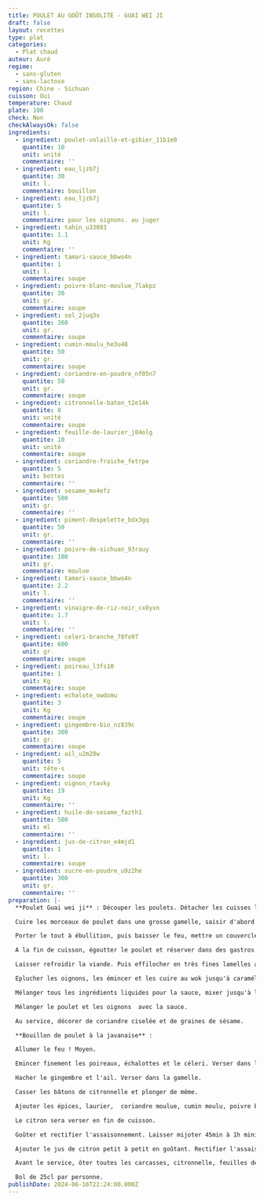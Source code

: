 ```yaml
---
title: POULET AU GOÛT INSOLITE - GUAI WEI JI
draft: false
layout: recettes
type: plat
categories:
  - Plat chaud
auteur: Auré
regime:
  - sans-gluten
  - sans-lactose
region: Chine - Sichuan
cuisson: Oui
temperature: Chaud
plate: 100
check: Non
checkAlwaysOk: false
ingredients:
  - ingredient: poulet-volaille-et-gibier_11b1e0
    quantite: 10
    unit: unité
    commentaire: ''
  - ingredient: eau_ljzb7j
    quantite: 30
    unit: l.
    commentaire: bouillon
  - ingredient: eau_ljzb7j
    quantite: 5
    unit: l.
    commentaire: pour les oignons. au juger
  - ingredient: tahin_u33083
    quantite: 1.1
    unit: Kg
    commentaire: ''
  - ingredient: tamari-sauce_bbwo4n
    quantite: 1
    unit: l.
    commentaire: soupe
  - ingredient: poivre-blanc-moulue_7lakpz
    quantite: 30
    unit: gr.
    commentaire: soupe
  - ingredient: sel_2juq3x
    quantite: 360
    unit: gr.
    commentaire: soupe
  - ingredient: cumin-moulu_he3u48
    quantite: 50
    unit: gr.
    commentaire: soupe
  - ingredient: coriandre-en-poudre_nf05n7
    quantite: 50
    unit: gr.
    commentaire: soupe
  - ingredient: citronnelle-baton_t2e14k
    quantite: 8
    unit: unité
    commentaire: soupe
  - ingredient: feuille-de-laurier_j84olg
    quantite: 10
    unit: unité
    commentaire: soupe
  - ingredient: coriandre-fraiche_fetrpe
    quantite: 5
    unit: bottes
    commentaire: ''
  - ingredient: sesame_mo4efz
    quantite: 500
    unit: gr.
    commentaire: ''
  - ingredient: piment-despelette_bdx3gq
    quantite: 50
    unit: gr.
    commentaire: ''
  - ingredient: poivre-de-sichuan_93rauy
    quantite: 100
    unit: gr.
    commentaire: moulue
  - ingredient: tamari-sauce_bbwo4n
    quantite: 2.2
    unit: l.
    commentaire: ''
  - ingredient: vinaigre-de-riz-noir_cx8yxn
    quantite: 1.7
    unit: l.
    commentaire: ''
  - ingredient: celeri-branche_78fo97
    quantite: 600
    unit: gr.
    commentaire: soupe
  - ingredient: poireau_l3fs10
    quantite: 1
    unit: Kg
    commentaire: soupe
  - ingredient: echalote_vwdomu
    quantite: 3
    unit: Kg
    commentaire: soupe
  - ingredient: gingembre-bio_nz839c
    quantite: 300
    unit: gr.
    commentaire: soupe
  - ingredient: ail_u2m28w
    quantite: 5
    unit: tête·s
    commentaire: soupe
  - ingredient: oignon_rtavky
    quantite: 19
    unit: Kg
    commentaire: ''
  - ingredient: huile-de-sesame_fazth1
    quantite: 500
    unit: ml
    commentaire: ''
  - ingredient: jus-de-citron_e4mjd1
    quantite: 1
    unit: l.
    commentaire: soupe
  - ingredient: sucre-en-poudre_u9z2he
    quantite: 300
    unit: gr.
    commentaire: ''
preparation: |-
  **Poulet Guai wei ji** : Découper les poulets. Détacher les cuisses le long du tronc. Entailler d’abord la peau puis coupe à hauteur de l’articulation.  Détacher les ailes du tronc de la même manière que les cuisses. Laisser les ailes entières. Détacher la poitrine des deux côtés, en coupant prudemment le long du sternum. Garder les carcasses.

  Cuire les morceaux de poulet dans une grosse gamelle, saisir d'abord le côté peau à feu vif, pendant 5 min environ, puis les retourner.  Benner les carcasses et couvrir avec l'eau froide (quantités du bouillon). Saler.

  Porter le tout à ébullition, puis baisser le feu, mettre un couvercle et laisser cuire à feu doux pendant 30min.

  A la fin de cuisson, égoutter le poulet et réserver dans des gastros. Garder le bouillon dans la gamelle et y replonger les carcasses.

  Laisser refroidir la viande. Puis effilocher en très fines lamelles avec les mains.

  Eplucher les oignons, les émincer et les cuire au wok jusqu'à caramélisation. Saler.

  Mélanger tous les ingrédients liquides pour la sauce, mixer jusqu'à l'incorporation totale de sauce. La consistance doit être celle d'une pâte à crêpe, si ce n'est pas le cas, allonger avec de l'eau. Incorporer à la fin le sucre, les baies de Sichuan moulues et le piment d'Espelette.

  Mélanger le poulet et les oignons  avec la sauce.

  Au service, décorer de coriandre ciselée et de graines de sésame.

  **Bouillon de poulet à la javanaise** :

  Allumer le feu ! Moyen.

  Emincer finement les poireaux, échalottes et le céleri. Verser dans le bouillon avec les carcasses.

  Hacher le gingembre et l'ail. Verser dans la gamelle.

  Casser les bâtons de citronnelle et plonger de même.

  Ajouter les épices, laurier,  coriandre moulue, cumin moulu, poivre blanc, sel ainsi que la sauce tamari.

  Le citron sera verser en fin de cuisson.

  Goûter et rectifier l'assaisonnement. Laisser mijoter 45min à 1h minimum.

  Ajouter le jus de citron petit à petit en goûtant. Rectifier l'assaisonnement.

  Avant le service, ôter toutes les carcasses, citronnelle, feuilles de laurier.

  Bol de 25cl par personne.
publishDate: 2024-06-16T22:24:00.000Z
---
```

